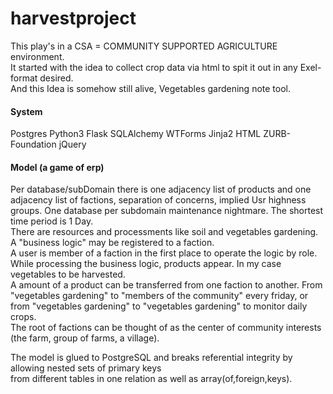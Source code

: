 # harvestproject
This play's in a CSA = COMMUNITY SUPPORTED AGRICULTURE environment.<br>
It started with the idea to collect crop data via html to spit it out in any Exel-format desired.<br>
And this Idea is somehow still alive, Vegetables gardening note tool.<br>
#### System
Postgres Python3 Flask SQLAlchemy WTForms Jinja2 HTML ZURB-Foundation jQuery
#### Model (a game of erp)
Per database/subDomain there is one adjacency list of products and one adjacency list of factions, separation of concerns, 
implied Usr highness groups. One database per subdomain maintenance nightmare. The shortest time period is 1 Day.<br>
There are resources and processments like soil and vegetables gardening. A "business logic" may be registered to a faction.<br>
A user is member of a faction in the first place to operate the logic by role. While processing the business logic, products appear. In my case vegetables to be harvested.<br>
A amount of a product can be transferred from one faction to another. From "vegetables gardening" to "members of the community" every friday, or from "vegetables gardening" to "vegetables gardening" to monitor daily crops.<br>
The root of factions can be thought of as the center of community interests (the farm, group of farms, a village).<br>

The  model is glued to PostgreSQL and breaks referential integrity by allowing nested sets of primary keys<br>
from different tables in one relation as well as array(of,foreign,keys).<br>


